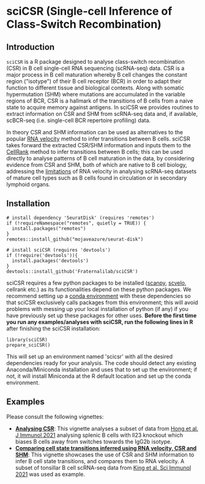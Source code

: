 # sciCSR (Single-cell Inference of Class-Switch Recombination)

## Introduction

`sciCSR` is a R package designed to analyse class-switch recombination (CSR) in B cell single-cell RNA sequencing (scRNA-seq) data. CSR is a major process in B cell maturation whereby B cell changes the constant region ("isotype") of their B cell receptor (BCR) in order to adapt their function to different tissue and biological contexts. Along with somatic hypermutation (SHM) where mutations are accumulated in the variable regions of BCR, CSR is a hallmark of the transitions of B cells from a naive state to acquire memory against antigens. In sciCSR we provides routines to extract information on CSR and SHM from scRNA-seq data and, if available, scBCR-seq (i.e. single-cell BCR repertoire profiling) data.

In theory CSR and SHM information can be used as alternatives to the popular [RNA velocity]() method to infer transitions between B cells. sciCSR takes forward the extracted CSR/SHM information and inputs them to the [CellRank]() method to infer transitions between B cells; this can be used directly to analyse patterns of B cell maturation in the data, by considering evidence from CSR and SHM, both of which are native to B cell biology, addressing the [limitations]() of RNA velocity in analysing scRNA-seq datasets of mature cell types such as B cells found in circulation or in secondary lymphoid organs.

## Installation

```
# install dependency 'SeuratDisk' (requires 'remotes')
if (!requireNamespace("remotes", quietly = TRUE)) {
  install.packages("remotes")
}
remotes::install_github("mojaveazure/seurat-disk")

# install sciCSR (requires 'devtools')
if (!require('devtools')){
  install.packages('devtools')
}
devtools::install_github('Fraternalilab/sciCSR')
```

sciCSR requires a few python packages to be installed ([scanpy](), [scvelo](), cellrank etc.) as its functionalities depend on these python packages. We recommend setting up a [conda environment]() with these dependencies so that sciCSR exclusively calls packages from this environment; this will avoid problems with messing up your local installation of python (if any) if you have previously set up these packages for other uses. **Before the first time you run any examples/analyses with sciCSR, run the following lines in R** after finishing the sciCSR installation:

```{r}
library(sciCSR)
prepare_sciCSR()
```

This will set up an environment named 'scicsr' with all the desired dependencies ready for your analysis. The code should detect any existing Anaconda/Miniconda installation and uses that to set up the environment; if not, it will install Miniconda at the R default location and set up the conda environment.

## Examples

Please consult the following vignettes:

* [**Analysing CSR**](): This vignette analyses a subset of data from [Hong et al. J Immunol 2021]() analysing splenic B cells with Il23 knockout which biases B cells away from switches towards the IgG2b isotype.
* [**Comparing cell state transitions inferred using RNA velocity, CSR and SHM**](): This vignette showcases the use of CSR and SHM information to infer B cell state transitions, and compares them to RNA velocity. A subset of tonsillar B cell scRNA-seq data from [King et al. Sci Immunol 2021]() was used as example.
